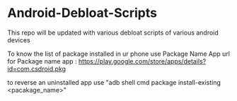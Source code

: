 # Android-Debloat-Scripts
This repo will be updated with various debloat scripts of various android devices

To know the list of package installed in ur phone use Package Name App
url for Package name app : https://play.google.com/store/apps/details?id=com.csdroid.pkg

to reverse an uninstalled app use 
"adb shell cmd package install-existing <pacakage_name>"
